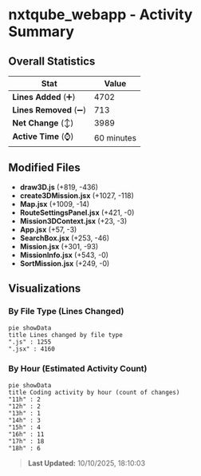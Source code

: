 # nxtqube_webapp - Activity Summary 

## Overall Statistics

| Stat                   | Value                                                             |
| ---------------------- | ----------------------------------------------------------------- |
| **Lines Added** (➕)   | 4702                                          |
| **Lines Removed** (➖) | 713                                        |
| **Net Change** (↕)    | 3989                |
| **Active Time** (⌚)   | 60 minutes |


## Modified Files
- **draw3D.js** (+819, -436)
- **create3DMission.jsx** (+1027, -118)
- **Map.jsx** (+1009, -14)
- **RouteSettingsPanel.jsx** (+421, -0)
- **Mission3DContext.jsx** (+23, -3)
- **App.jsx** (+57, -3)
- **SearchBox.jsx** (+253, -46)
- **Mission.jsx** (+301, -93)
- **MissionInfo.jsx** (+543, -0)
- **SortMission.jsx** (+249, -0)

## Visualizations

### By File Type (Lines Changed)

```mermaid
pie showData
title Lines changed by file type
".js" : 1255
".jsx" : 4160
```

### By Hour (Estimated Activity Count)

```mermaid
pie showData
title Coding activity by hour (count of changes)
"11h" : 2
"12h" : 2
"13h" : 1
"14h" : 3
"15h" : 4
"16h" : 11
"17h" : 18
"18h" : 6
```


> **Last Updated:** 10/10/2025, 18:10:03
